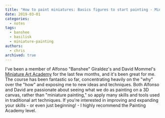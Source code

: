 ```yaml
---
title: "How to paint miniatures: Basics figures to start painting - Miniature Art Academy!"
date: 2019-03-01
categories:
  - notes
tags:
  - banshee
  - basilisk
  - miniature-painting
authors:
  - chris
archived: true
---
```


I've been a member of Alfonso "Banshee" Giraldez's and David Mommel's [Miniature Art Academy](https://www.patreon.com/miniatureartacademy/) for the last few months, and it's been great for me. The course has been fantastic so far, concentrating heavily on the "why" over the "how" and exposing me to new ideas and techniques. Both Alfonso and David are passionate about seeing what we do as painting on a 3D canvas, rather than "miniature painting," so apply many skills and tools used in traditional art techniques. If you're interested in improving and expanding your skills - or even just beginning! - I highly recommend the Painting Academy level.
